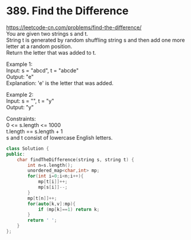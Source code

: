 # 389. Find the Difference
https://leetcode-cn.com/problems/find-the-difference/  
You are given two strings s and t.  
String t is generated by random shuffling string s and then add one more letter at a random position.  
Return the letter that was added to t.  

Example 1:   
Input: s = "abcd", t = "abcde"  
Output: "e"  
Explanation: 'e' is the letter that was added.  

Example 2:   
Input: s = "", t = "y"  
Output: "y"  

Constraints:  
0 <= s.length <= 1000   
t.length == s.length + 1  
s and t consist of lowercase English letters.  

``` cpp
class Solution {
public:
    char findTheDifference(string s, string t) {
        int n=s.length();
        unordered_map<char,int> mp;
        for(int i=0;i<n;i++){
            mp[t[i]]++;
            mp[s[i]]--;
        }
        mp[t[n]]++;
        for(auto[k,v]:mp){
            if (mp[k]==1) return k;
        }
        return ' ';
    }
};
```
